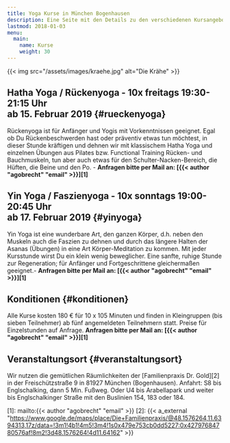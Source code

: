 ```yaml
---
title: Yoga Kurse in München Bogenhausen
description: Eine Seite mit den Details zu den verschiedenen Kursangeboten sowie aktuelle Termine
lastmod: 2018-01-03
menu:
  main:
    name: Kurse
    weight: 30
---
```


{{< img src="/assets/images/kraehe.jpg" alt="Die Krähe" >}}


## Hatha Yoga / Rückenyoga - 10x freitags 19:30-21:15 Uhr <br/>ab 15. Februar 2019 {#rueckenyoga}

Rückenyoga ist für Anfänger und Yogis mit Vorkenntnissen geeignet. Egal ob Du Rückenbeschwerden hast oder präventiv etwas tun möchtest, in dieser Stunde kräftigen und dehnen wir mit klassischem Hatha Yoga und einzelnen Übungen aus Pilates bzw. Functional Training Rücken- und Bauchmuskeln, tun aber auch etwas für den Schulter-Nacken-Bereich, die Hüften, die Beine und den Po.  - **Anfragen bitte per Mail an: [{{< author "agobrecht" "email" >}}][1]**


## Yin Yoga / Faszienyoga - 10x sonntags 19:00-20:45 Uhr <br/>ab 17. Februar 2019 {#yinyoga}

Yin Yoga ist eine wunderbare Art, den ganzen Körper, d.h. neben den Muskeln auch die Faszien zu dehnen und durch das längere Halten der Asanas (Übungen) in eine Art Körper-Meditation zu kommen. Mit jeder Kursstunde wirst Du ein klein wenig beweglicher. Eine sanfte, ruhige Stunde zur Regeneration; für Anfänger und Fortgeschrittene gleichermaßen geeignet.- **Anfragen bitte per Mail an: [{{< author "agobrecht" "email" >}}][1]**


## Konditionen {#konditionen}

Alle Kurse kosten 180 € für 10 x 105 Minuten und finden in Kleingruppen (bis sieben Teilnehmer) ab fünf angemeldeten Teilnehmern statt. Preise für Einzelstunden auf Anfrage.  **Anfragen bitte per Mail an: [{{< author "agobrecht" "email" >}}][1]**


## Veranstaltungsort {#veranstaltungsort}

Wir nutzen die gemütlichen Räumlichkeiten der [Familienpraxis Dr. Gold][2] in der Freischützstraße 9 in 81927 München (Bogenhausen). Anfahrt: S8 bis Englschalking, dann 5 Min. Fußweg. Oder U4 bis Arabellapark und weiter bis Englschalkinger Straße mit den Buslinien 154, 183 oder 184.


[1]: mailto:{{< author "agobrecht" "email" >}}
[2]: {{< a_external "https://www.google.de/maps/place/Die+Familienpraxis/@48.1576264,11.6394313,17z/data=!3m1!4b1!4m5!3m4!1s0x479e753cb0dd5227:0x42797684780576af!8m2!3d48.1576264!4d11.64162" >}}
